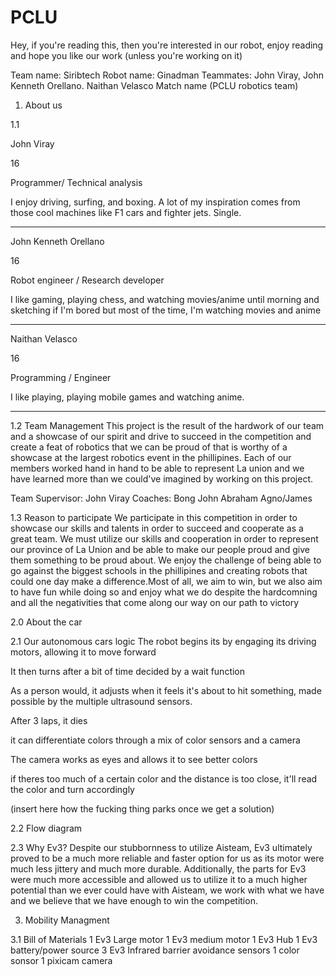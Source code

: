 # PCLU
Hey, if you're reading this, then you're interested in our robot, enjoy reading and hope you like our work (unless you're working on it)

Team name: Siribtech
Robot name: Ginadman
Teammates: John Viray, John Kenneth Orellano. Naithan Velasco
Match name (PCLU robotics team)

1. About us 

1.1

John Viray

16

Programmer/ Technical analysis

I enjoy driving, surfing, and boxing. A lot of my inspiration comes from those cool machines like F1 cars and fighter jets. Single.

--------------------------------------------------------------------------------------------------------------------------------------------------------------------
John Kenneth Orellano

16

Robot engineer / Research developer

I like gaming, playing chess, and watching movies/anime until morning and sketching if I'm bored but most of the time, I'm watching movies and anime

---------------------------------------------------------------------------------------------------------------------------------------------------------------------
Naithan Velasco

16

Programming / Engineer

I like playing, playing mobile games and watching anime.

----------------------------------------------------------------------------------------------------------------------------------------------------------------------

1.2 Team Management
This project is the result of the hardwork of our team and a showcase of our spirit and drive to succeed in the competition and create a feat of robotics that we can be proud of that is worthy of a showcase at the largest robotics event in the phillipines. Each of our members worked hand in hand to be able to represent La union and we have learned more than we could've imagined by working on this project.

Team Supervisor: John Viray
Coaches: Bong John Abraham Agno/James


1.3 Reason to participate
We participate in this competition in order to showcase our skills and talents in order to succeed and cooperate as a great team. We must utilize our skills and cooperation in order to represent our province of La Union and be able to make our people proud and give them something to be proud about. We enjoy the challenge of being able to go against the biggest schools in the phillipines and creating robots that could one day make a difference.Most of all, we aim to win, but we also aim to have fun while doing so and enjoy what we do despite the hardcomning and all the negativities that come along our way on our path to victory

2.0 About the car

2.1 Our autonomous cars logic
The robot begins its by engaging its driving motors, allowing it to move forward

It then turns after a bit of time decided by a wait function

As a person would, it adjusts when it feels it's about to hit something, made possible by the multiple ultrasound sensors.

After 3 laps, it dies

it can differentiate colors through a mix of color sensors and a camera

The camera works as eyes and allows it to see better colors

if theres too much of a certain color and the distance is too close, it'll read the color and turn accordingly

(insert here how the fucking thing parks once we get a solution)


2.2 Flow diagram

2.3 Why Ev3?
Despite our stubbornness to utilize Aisteam, Ev3 ultimately proved to be a much more reliable and faster option for us as its motor were much less jittery and much more durable. Additionally, the parts for Ev3 were much more accessible and allowed us to utilize it to a much higher potential than we ever could have with Aisteam, we work with what we have and we believe that we have enough to win the competition.

3. Mobility Managment

3.1 Bill of Materials
1 Ev3 Large motor
1 Ev3 medium motor
1 Ev3 Hub
1 Ev3 battery/power source
3 Ev3 Infrared barrier avoidance sensors
1 color sonsor
1 pixicam camera
